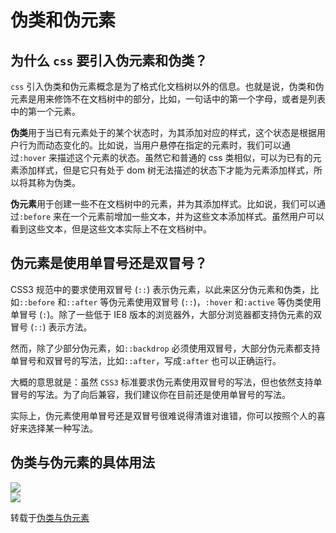 # 伪类和伪元素

## 为什么 `css` 要引入伪元素和伪类？

`css` 引入伪类和伪元素概念是为了格式化文档树以外的信息。也就是说，伪类和伪元素是用来修饰不在文档树中的部分，比如，一句话中的第一个字母，或者是列表中的第一个元素。

**伪类**用于当已有元素处于的某个状态时，为其添加对应的样式，这个状态是根据用户行为而动态变化的。比如说，当用户悬停在指定的元素时，我们可以通过`:hover` 来描述这个元素的状态。虽然它和普通的 css 类相似，可以为已有的元素添加样式，但是它只有处于 dom 树无法描述的状态下才能为元素添加样式，所以将其称为伪类。

**伪元素**用于创建一些不在文档树中的元素，并为其添加样式。比如说，我们可以通过`:before` 来在一个元素前增加一些文本，并为这些文本添加样式。虽然用户可以看到这些文本，但是这些文本实际上不在文档树中。

## 伪元素是使用单冒号还是双冒号？

CSS3 规范中的要求使用双冒号 (`::`) 表示伪元素，以此来区分伪元素和伪类，比如`::before` 和`::after` 等伪元素使用双冒号 (`::`)，`:hover` 和`:active` 等伪类使用单冒号 (`:`)。除了一些低于 IE8 版本的浏览器外，大部分浏览器都支持伪元素的双冒号 (`::`) 表示方法。

然而，除了少部分伪元素，如`::backdrop` 必须使用双冒号，大部分伪元素都支持单冒号和双冒号的写法，比如`::after`，写成`:after` 也可以正确运行。

大概的意思就是：虽然 `CSS3` 标准要求伪元素使用双冒号的写法，但也依然支持单冒号的写法。为了向后兼容，我们建议你在目前还是使用单冒号的写法。

实际上，伪元素使用单冒号还是双冒号很难说得清谁对谁错，你可以按照个人的喜好来选择某一种写法。


## 伪类与伪元素的具体用法

<div>
    <img src="https://gitee.com/sandlz/images/raw/master/uPic/wMWn2R.jpg" />
</div>

<div>
    <img src="https://gitee.com/sandlz/images/raw/master/uPic/Dgw6re.jpg" />
</div>

转载于[伪类与伪元素](http://www.alloyteam.com/2016/05/summary-of-pseudo-classes-and-pseudo-elements/#prettyPhoto)